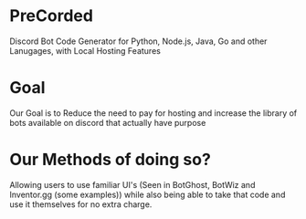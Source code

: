 # PreCorded
Discord Bot Code Generator for Python, Node.js, Java, Go and other Lanugages, with Local Hosting Features
# Goal
Our Goal is to Reduce the need to pay for hosting and increase the library of bots available on discord that actually have purpose
# Our Methods of doing so?
Allowing users to use familiar UI's (Seen in BotGhost, BotWiz and Inventor.gg (some examples)) while also being able to take that code and use it themselves for no extra charge.
